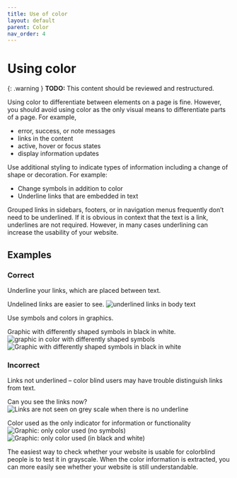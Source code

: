```yaml
---
title: Use of color
layout: default
parent: Color
nav_order: 4
---
```


# Using color

{: .warning }
**TODO:**
This content should be reviewed and restructured.

Using color to differentiate between elements on a page is fine. However, you should avoid using color as the only visual means to differentiate parts of a page. For example,

- error, success, or note messages
- links in the content
- active, hover or focus states
- display information updates

Use additional styling to indicate types of information including a change of shape or decoration. For example:

- Change symbols in addition to color
- Underline links that are embedded in text

Grouped links in sidebars, footers, or in navigation menus frequently don’t need to be underlined. If it is obvious in context that the text is a link, underlines are not required. However, in many cases underlining can increase the usability of your website.

## Examples

### Correct

Underline your links, which are placed between text.

Undelined links are easier to see.
![underlined links in body text](../../assets/Bildschirmfoto-2017-08-05-um-15.01.29-768x497.png)


Use symbols and colors in graphics.

Graphic with differently shaped symbols in black in white.
![graphic in color with differently shaped symbols](../../assets/Bildschirmfoto-2017-08-16-um-10.27.20-768x588.png)
![Graphic with differently shaped symbols in black in white](../../assets/Bildschirmfoto-2017-08-16-um-10.33.58-Kopie-768x629.png)



### Incorrect

Links not underlined – color blind users may have trouble distinguish links from text.

Can you see the links now?
![Links are not seen on grey scale when there is no underline](../../assets/grey-scale-links.png)

Color used as the only indicator for information or functionality
![Graphic: only color used (no symbols)](../../assets/Bildschirmfoto-2017-08-16-um-10.34.46-768x646.png)
![Graphic: only color used (in black and white)](../../assets/Bildschirmfoto-2017-08-16-um-10.34.46-Kopie-768x646.png)

The easiest way to check whether your website is usable for colorblind people is to test it in grayscale. When the color information is extracted, you can more easily see whether your website is still understandable.

